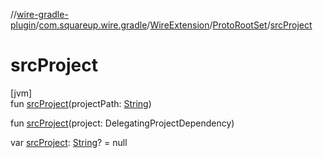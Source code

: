 //[wire-gradle-plugin](../../../../index.md)/[com.squareup.wire.gradle](../../index.md)/[WireExtension](../index.md)/[ProtoRootSet](index.md)/[srcProject](src-project.md)

# srcProject

[jvm]\
fun [srcProject](src-project.md)(projectPath: [String](https://kotlinlang.org/api/latest/jvm/stdlib/kotlin/-string/index.html))

fun [srcProject](src-project.md)(project: DelegatingProjectDependency)

var [srcProject](src-project.md): [String](https://kotlinlang.org/api/latest/jvm/stdlib/kotlin/-string/index.html)? = null
